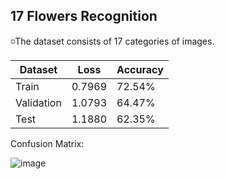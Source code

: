 ## 17 Flowers Recognition

◽The dataset consists of 17 categories of images.

| Dataset       | Loss        | Accuracy |
| -------       | ---         | ---      |
| Train         |    0.7969   | 72.54%   | 
| Validation    |    1.0793   | 64.47%   |
| Test          |    1.1880   | 62.35%   | 

Confusion Matrix:

![image](https://github.com/SajedehGharabadian/Deep_Learning_Pylearn7/assets/76538787/46105dfb-4fa8-4805-879f-fcc5c3993f9c)
